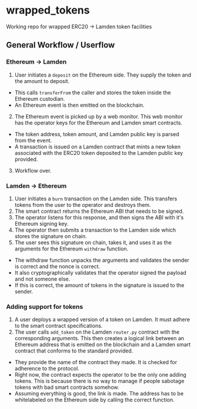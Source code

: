 # wrapped_tokens
Working repo for wrapped ERC20 -> Lamden token facilities

## General Workflow / Userflow

### Ethereum -> Lamden
1. User initiates a `deposit` on the Ethereum side. They supply the token and the amount to deposit.
  * This calls `transferFrom` the caller and stores the token inside the Ethereum custodian.
  * An Ethereum event is then emitted on the blockchain.
2. The Ethereum event is picked up by a web monitor. This web monitor has the operator keys for the Ethereum and Lamden smart contracts.
  * The token address, token amount, and Lamden public key is parsed from the event.
  * A transaction is issued on a Lamden contract that mints a new token associated with the ERC20 token deposited to the Lamden public key provided.
3. Workflow over.

### Lamden -> Ethereum
1. User initiates a `burn` transaction on the Lamden side. This transfers tokens from the user to the operator and destroys them.
2. The smart contract returns the Ethereum ABI that needs to be signed.
3. The operator listens for this response, and then signs the ABI with it's Ethereum signing key.
4. The operator then submits a transaction to the Lamden side which stores the signature on chain.
5. The user sees this signature on chain, takes it, and uses it as the arguments for the Ethereum `withdraw` function.
  * The withdraw function unpacks the arguments and validates the sender is correct and the nonce is correct.
  * It also cryptographically validates that the operator signed the payload and not someone else.
  * If this is correct, the amount of tokens in the signature is issued to the sender.

### Adding support for tokens
1. A user deploys a wrapped version of a token on Lamden. It must adhere to the smart contract specifications.
2. The user calls `add_token` on the Lamden `router.py` contract with the corresponding arguments. This then creates a logical link between an Ethereum address that is emitted on the blockchain and a Lamden smart contract that conforms to the standard provided.
  * They provide the name of the contract they made. It is checked for adherence to the protocol.
  * Right now, the contract expects the operator to be the only one adding tokens. This is because there is no way to manage if people sabotage tokens with bad smart contracts somehow.
  * Assuming everything is good, the link is made. The address has to be whitelabeled on the Ethereum side by calling the correct function.
